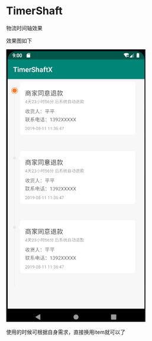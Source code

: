 # TimerShaft
物流时间轴效果

效果图如下


![图片名称](https://github.com/XiaYan24/TimerShaft/blob/master/TimerShaftX/app/src/main/res/mipmap-xhdpi/icon_yes.png) 


使用的时候可根据自身需求，直接换用item就可以了
